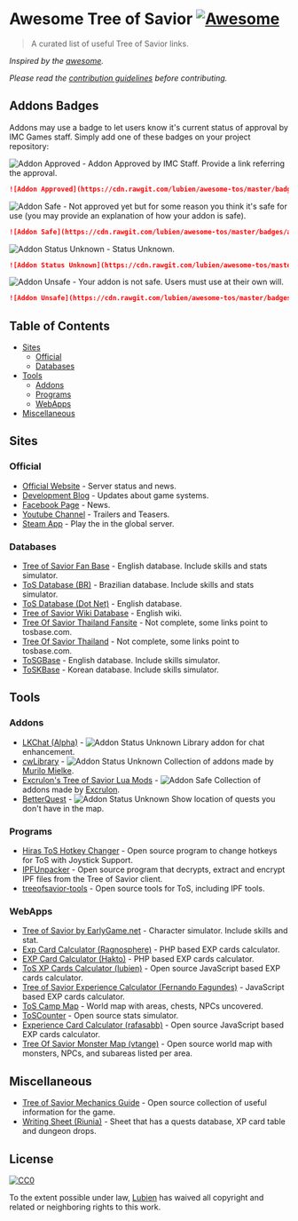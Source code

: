 # Awesome Tree of Savior [![Awesome](https://cdn.rawgit.com/sindresorhus/awesome/d7305f38d29fed78fa85652e3a63e154dd8e8829/media/badge.svg)](https://github.com/sindresorhus/awesome)

> A curated list of useful Tree of Savior links.

*Inspired by the [awesome](https://github.com/sindresorhus/awesome).*

*Please read the [contribution guidelines](CONTRIBUTING.md) before contributing.*

## Addons Badges

Addons may use a badge to let users know it's current status of approval by IMC Games staff. Simply add one of these badges on your project repository:

![Addon Approved](https://cdn.rawgit.com/lubien/awesome-tos/master/badges/addon-approved.svg) - Addon Approved by IMC Staff. Provide a link referring the approval.

```md
![Addon Approved](https://cdn.rawgit.com/lubien/awesome-tos/master/badges/addon-approved.svg)
```

![Addon Safe](https://cdn.rawgit.com/lubien/awesome-tos/master/badges/addon-safe.svg) - Not approved yet but for some reason you think it's safe for use (you may provide an explanation of how your addon is safe).

```md
![Addon Safe](https://cdn.rawgit.com/lubien/awesome-tos/master/badges/addon-safe.svg)
```

![Addon Status Unknown](https://cdn.rawgit.com/lubien/awesome-tos/master/badges/addon-unknown.svg) - Status Unknown.

```md
![Addon Status Unknown](https://cdn.rawgit.com/lubien/awesome-tos/master/badges/addon-unknown.svg)
```

![Addon Unsafe](https://cdn.rawgit.com/lubien/awesome-tos/master/badges/addon-unsafe.svg) - Your addon is not safe. Users must use at their own will.

```md
![Addon Unsafe](https://cdn.rawgit.com/lubien/awesome-tos/master/badges/addon-unsafe.svg)
```

## Table of Contents

- [Sites](#sites)
  - [Official](#official)
  - [Databases](#databases)
- [Tools](#tools)
  - [Addons](#webapps)
  - [Programs](#programs)
  - [WebApps](#webapps)
- [Miscellaneous](#miscellaneous)

## Sites

### Official

- [Official Website](http://www.treeofsavior.com/) - Server status and news.
- [Development Blog](http://blog.treeofsavior.com/) - Updates about game systems.
- [Facebook Page](https://www.facebook.com/treeofsavior) - News.
- [Youtube Channel](https://www.youtube.com/channel/UCMxglTOQpL2-UhHWun7OWdQ) - Trailers and Teasers.
- [Steam App](http://store.steampowered.com/app/372000/) - Play the in the global server.

### Databases

- [Tree of Savior Fan Base](http://www.tosbase.com/) - English database. Include skills and stats simulator.
- [ToS Database (BR)](http://tosdatabase.com.br/) - Brazilian database. Include skills and stats simulator.
- [ToS Database (Dot Net)](http://tosdatabase.net/us/) - English database.
- [Tree of Savior Wiki Database](http://toswiki.treeofsaviorgame.com/) - English wiki.
- [Tree Of Savior Thailand Fansite](http://www.treeofsavior-th.com/) - Not complete, some links point to tosbase.com.
- [Tree Of Savior Thailand](http://www.treeofsaviorthailand.com/) - Not complete, some links point to tosbase.com.
- [ToSGBase](https://tos.neet.tv/) - English database. Include skills simulator.
- [ToSKBase](https://tos-kr.neet.tv/) - Korean database. Include skills simulator.

## Tools

### Addons

- [LKChat (Alpha)](https://forum.treeofsavior.com/t/addon-lkchat-alpha/208502) - ![Addon Status Unknown](https://cdn.rawgit.com/lubien/awesome-tos/master/badges/addon-unknown.svg) Library addon for chat enhancement.
- [cwLibrary](https://github.com/fiote/treeofsavior-addons) - ![Addon Status Unknown](https://cdn.rawgit.com/lubien/awesome-tos/master/badges/addon-unknown.svg) Collection of addons made by [Murilo Mielke](https://github.com/fiote).
- [Excrulon's Tree of Savior Lua Mods](https://github.com/Excrulon/Tree-of-Savior-Lua-Mods) - ![Addon Safe](https://cdn.rawgit.com/lubien/awesome-tos/master/badges/addon-safe.svg) Collection of addons made by [Excrulon](https://github.com/Excrulon).
- [BetterQuest](https://www.reddit.com/r/treeofsavior/comments/4fa88z/betterquest_an_addonmod_for_the_quest_ui/) -  ![Addon Status Unknown](https://cdn.rawgit.com/lubien/awesome-tos/master/badges/addon-unknown.svg) Show location of quests you don't have in the map.

### Programs

- [Hiras ToS Hotkey Changer](http://forum.tosbase.com/viewtopic.php?f=9&t=1668) - Open source program to change hotkeys for ToS  with Joystick Support.
- [IPFUnpacker](https://github.com/r1emu/IPFUnpacker) - Open source program that decrypts, extract and encrypt IPF files from the Tree of Savior client.
- [treeofsavior-tools](https://github.com/TwoLaid/treeofsavior-tools) - Open source tools for ToS, including IPF tools.

### WebApps

- [Tree of Savior by EarlyGame.net](http://earlygame.net/tos) - Character simulator. Include skills and stat.
- [Exp Card Calculator (Ragnosphere)](http://calc.ragnosphere.com/) - PHP based EXP cards calculator.
- [EXP Card Calculator (Hakto)](http://tosexp.hakto.net/) - PHP based EXP cards calculator.
- [ToS XP Cards Calculator (lubien)](http://lubien.github.io/tosxp/) - Open source JavaScript based EXP cards calculator.
- [Tree of Savior Experience Calculator (Fernando Fagundes)](http://fernandofagundes.com/tosxp/) - JavaScript based EXP cards calculator.
- [ToS Camp Map](http://toscamp.com/map_en/) - World map with areas, chests, NPCs uncovered.
- [ToSCounter](https://github.com/kaelvofraga/ToSCounter) - Open source stats simulator.
- [Experience Card Calculator (rafasabb)](https://github.com/rafasabb/treeofsaviorexpcalc) - Open source JavaScript based EXP cards calculator.
- [Tree Of Savior Monster Map (vtange)](http://vtange.github.io/TreeOfSaviorMapdex/) - Open source world map with monsters, NPCs, and subareas listed per area.

## Miscellaneous

- [Tree of Savior Mechanics Guide](https://github.com/vyne1/tos-mechanics) - Open source collection of useful information for the game.
- [Writing Sheet (Riunia)](https://docs.google.com/spreadsheets/d/1P1i_FBdimQqyf9M9U43ypKi_o0Edz78hPz-mxQvfH7c/htmlview) - Sheet that has a quests database, XP card table and dungeon drops.

## License

[![CC0](http://mirrors.creativecommons.org/presskit/buttons/88x31/svg/cc-zero.svg)](https://creativecommons.org/publicdomain/zero/1.0/)

To the extent possible under law, [Lubien](https://github.com/lubien) has waived all copyright and related or neighboring rights to this work.
